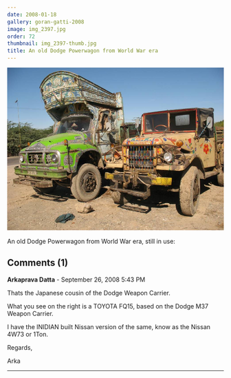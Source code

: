 ```yaml
---
date: 2008-01-18
gallery: goran-gatti-2008
image: img_2397.jpg
order: 72
thumbnail: img_2397-thumb.jpg
title: An old Dodge Powerwagon from World War era
---
```


![An old Dodge Powerwagon from World War era](./img_2397.jpg)

An old Dodge Powerwagon from World War era, still in use:

<div id="comments">

## Comments (1)

**Arkaprava Datta** - September 26, 2008  5:43 PM

Thats the Japanese cousin of the Dodge Weapon Carrier.

What you see on the right is a TOYOTA FQ15, based on the Dodge M37 Weapon Carrier.

I have the INIDIAN built Nissan version of the same, know as the Nissan 4W73 or 1Ton.

Regards,

Arka

---

</div>